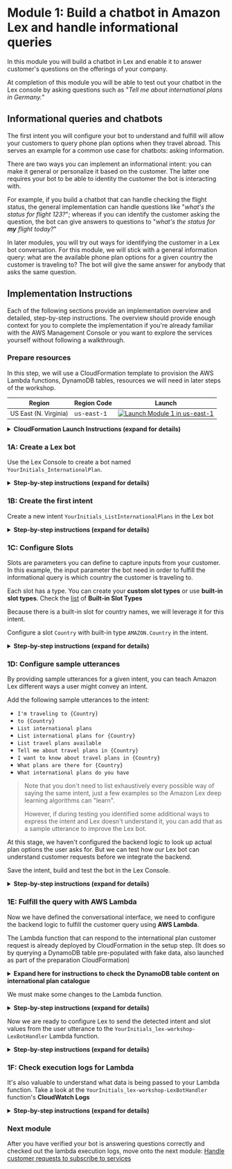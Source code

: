 # Module 1: Build a chatbot in Amazon Lex and handle informational queries

In this module you will build a chatbot in Lex and enable it to answer customer's questions on the offerings of your company. 

At completion of this module you will be able to test out your chatbot in the Lex console by asking questions such as "*Tell me about international plans in Germany.*"

##  Informational queries and chatbots
The first intent you will configure your bot to understand and fulfill will allow your customers to query phone plan options when they travel abroad. This serves an example for a common use case for chatbots: asking information. 

There are two ways you can implement an informational intent: you can make it general or personalize it based on the customer. The latter one requires your bot to be able to identity the customer the bot is interacting with. 

For example, if you build a chatbot that can handle checking the flight status, the general implementation can handle questions like "*what's the status for flight 123?*"; whereas if you can identify the customer asking the question, the bot can give answers to questions to "*what's the status for* ***my*** *flight today?*"

In later modules, you will try out ways for identifying the customer in a Lex bot conversation. For this module, we will stick with a general information query: what are the available phone plan options for a given country the customer is traveling to? The bot will give the same answer for anybody that asks the same question. 



## Implementation Instructions

Each of the following sections provide an implementation overview and detailed, step-by-step instructions. The overview should provide enough context for you to complete the implementation if you're already familiar with the AWS Management Console or you want to explore the services yourself without following a walkthrough.

### Prepare resources 

In this step, we will use a CloudFormation template to provision the AWS Lambda functions, DynamoDB tables, resources we will need in later steps of the workshop.

Region| Region Code | Launch
------|------|-------
US East (N. Virginia) |   <span style="font-family:'Courier';">us-east-1</span> | [![Launch Module 1 in us-east-1](http://docs.aws.amazon.com/AWSCloudFormation/latest/UserGuide/images/cloudformation-launch-stack-button.png)](https://console.aws.amazon.com/cloudformation/home?region=us-east-1#/stacks/new?stackName=lex-workshop&templateURL=https://s3.amazonaws.com/lex-customerservice-workshop/setup-node8.yaml)


<details>
<summary><strong>CloudFormation Launch Instructions (expand for details)</strong></summary><p>

1. Click the **Launch Stack** link above.

1. Click **Next** on the Select Template page.  

1. On the Specify Details page, add your initials to the name of the stack `YourInitials_lex-workshop` and click **Next**. 

1. On the Options page, leave all the defaults and click **Next**.

1. On the Review page, check the boxes to acknowledge that CloudFormation will create IAM resources.

	<img src="images/cloudformation-changeset.png" alt="" width="120%">

1. Click **Create Change Set**.

	> Note the CloudFormation template we've provided is written using [AWS SAM](https://github.com/awslabs/serverless-application-model/blob/master/versions/2016-10-31.md) (AWS Serverless Application Model). SAM simplifies how to define functions, APIs, etc. for serverless applications, as well as some features for these services like environment variables. When deploying SAM templates in CloudFormation template, a transform step is required to convert the SAM template into standard CloudFormation, thus you must click the **Create Change Set** button to make the transform happen.

1. Wait for the change set to finish computing changes and click **Execute**

1. Let the CloudFormation launch resources in the background, you don't need to wait for it to finish before proceeding to the next step. 



</p></details>


### 1A: Create a Lex bot

Use the Lex Console to create a bot named `YourInitials_InternationalPlan`. 

<details>
<summary><strong>Step-by-step instructions (expand for details)</strong></summary><p>

1. Go to the Lex [Console](https://console.aws.amazon.com/lex/home?region=us-east-1). 

1.  If it's your first time creating Lex chatbots, click **Get Started**.
	
	If you have created Lex bots before, click **Create** under the **Bots** tab. 
	
1. Pick **Custom bot (create your own).**

1. Fill in the form:

	For **Bot name**, use `YourInitials_InternationalPlan`
	
	For **Output voice**, pick `Joanna`
	
	For **Session timeout**, use 10 minutes 
	
	> This is how long your session context will be maintained so your user don't have to verify their identity again if they are interacting with the same bot and device in that time period. 

	For **COPPA**, pick `No`.
	
1. Click **Create**
</details>

### 1B: Create the first intent

Create a new intent `YourInitials_ListInternationalPlans` in the Lex bot

<details>
<summary><strong>Step-by-step instructions (expand for details)</strong></summary><p>

1. In the `YourInitials_InternationalPlan` Lex bot you just created, click **+Create Intent**

1. Pick **Create new intent**

1. Give the intent a name, `YourInitials_ListInternationalPlans`, then click **Add**

</details>

### 1C: Configure Slots

Slots are parameters you can define to capture inputs from your customer. In this example, the input parameter the bot need in order to fulfill the informational query is which country the customer is traveling to. 

Each slot has a type. You can create your **custom slot types** or use **built-in slot types**. Check the [list](http://docs.aws.amazon.com/lex/latest/dg/howitworks-builtins-slots.html) of **Built-in Slot Types**
 
Because there is a built-in slot for country names, we will leverage it for this intent. 

Configure a slot `Country` with built-in type `AMAZON.Country` in the intent. 
 
<details>
<summary><strong>Step-by-step instructions (expand for details)</strong></summary><p>

1. In the **Slots** section of the `YourInitials_ListInternationalPlans` intent, fill in `Country` for the slot **Name**

1. Select `AMAZON.Country` for **Slot type**

1. For **Prompt**, put in `Which country are you traveling to?`

1. Click the (+) sign to add the slot 
 
	![screenshot for after configuring slot](images/slot-config.png)

</details>

### 1D: Configure sample utterances

By providing sample utterances for a given intent, you can teach Amazon Lex different ways a user might convey an intent. 

Add the following sample utterances to the intent:

* `I'm traveling to ​{Country}​`
* `to ​{Country}​`
* `List international plans`
* `List international plans for {Country}`
* `List travel plans available`
* `Tell me about travel plans in ​{Country}​`
* `I want to know about travel plans in ​{Country}​`
* `What plans are there for ​{Country}​`
* `What international plans do you have`

> Note that you don't need to list exhaustively every possible way of saying the same intent, just a few examples so the Amazon Lex deep learning algorithms can "learn".
> 
> However, if during testing you identified some additional ways to express the intent and Lex doesn't understand it, you can add that as a sample utterance to improve the Lex bot.

At this stage, we haven't configured the backend logic to look up actual plan options the user asks for. But we can test how our Lex bot can understand customer requests before we integrate the backend. 

Save the intent, build and test the bot in the Lex Console.  


<details>
<summary><strong>Step-by-step instructions (expand for details)</strong></summary><p>

1. Click **Save Intent** to save the intent configuration

1. Click **Build** at the top right of the page to build the bot 
 
1. Once the build completes, use the **Test Bot** window to test different ways customer may ask about international plans for the countries they are traveling to. Verify that the bot is able to detect the intent. 

	In the below example, the user utterance contains the slot value, which Lex was able to detect: 

	<img src="images/test-utterance-including-slot.png" alt="" width="50%">

	In this below example, the user didn't tell the country he/she is inquiring about, Lex will use the **prompt** we configured for this slot to get this info from the user: 
	
	<img src="images/test-utterance-with-slot-solicitation.png" alt="" width="50%">
	
</details>


### 1E: Fulfill the query with AWS Lambda

Now we have defined the conversational interface, we need to configure the backend logic to fulfill the customer query using **AWS Lambda**. 

The Lambda function that can respond to the international plan customer request is already deployed by CloudFormation in the setup step. (It does so by querying a DynamoDB table pre-populated with fake data, also launched as part of the preparation CloudFormation)

<details>
<summary><strong>Expand here for instructions to check the DynamoDB table content on international plan catalogue</strong></summary><p>

1. Go to the [DynamoDB console](https://console.aws.amazon.com/dynamodb/home)

1. Select the table name starting with `YourInitials_lex-workshop-TravelPlanCatalog`

	<img src="images/plan-catalog-table.png" alt="ddb plan catalogue table" width="100%">

1. You should see a list of pre-populated fake international plans. (Additional columns such as price per text are provided so you can use them to extend the bot. e.g. add a `GetPlanDetails` intent)

	<img src="images/plan-catalog-details.png" alt="configure the pin slot" width="100%">

</details>

We must make some changes to the Lambda function.

<details>
<summary><strong>Step-by-step instructions (expand for details)</strong></summary><p>

1. Go to the Lambda [console](https://console.aws.amazon.com/lambda/home)

1. Find the `YourInitials_lex-workshop-LexBotHandler` function and click on it

1. Go to the Node.js code section, find and add your initials to `applyPlanIntentName`, `verifyIdentityIntentName`, and `listPlanIntentName` variables.

	<img src="images/change-intent-names.png" alt="change intents name" width="100%">

1. Save the function by clicking **Save**

</details>

Now we are ready to configure Lex to send the detected intent and slot values from the user utterance to the `YourInitials_lex-workshop-LexBotHandler` Lambda function.

<details>
<summary><strong>Step-by-step instructions (expand for details)</strong></summary><p>

1. In the **Fulfillment** section of the intent, choose **AWS Lambda function** and use the selector to pick the `YourInitials_lex-workshop-LexBotHandler` function
	
	<img src="images/pick-lambda.png" alt="" width="90%">

	> There are a handful of other Lambda functions the CloudFormation template created and that they all begin with `YourInitials_lex-workshop`, so be sure to select the right one.

1. Click **OK** to give Lex permission to invoke the Lambda function.
	![alt text](images/confirm-lambda-permission.png)

1. Save the intent by clicking **Save intent**

1. Build the bot again by clicking **Build**

1. Test the bot 

	<img src="images/after-lambda-integration.png" width="50%">

	> The plan data is randomly generated and loaded into a dynamoDB table by the CloudFormation. It might not always make economic sense. 

1. Feel free to test the voice interaction in the Console as well. 

</details>


### 1F: Check execution logs for Lambda


It's also valuable to understand what data is being passed to your Lambda function. Take a look at the `YourInitials_lex-workshop-LexBotHandler` function's **CloudWatch Logs** 

<details>
<summary><strong>Step-by-step instructions (expand for details)</strong></summary><p>

1. Go to the Lambda [console](https://console.aws.amazon.com/lambda/home)

1. Find the `YourInitials_lex-workshop-LexBotHandler` function and click on it

1. Go to the **Monitoring** tab

1. Click **View logs in CloudWatch**

1. Click on the latest log stream 

1. Find the log line that logs the input into the lambda function:

	![lambda screenshot](images/lambda-cwl.png)
	
1. Observe the fields being passed from Lex to Lambda: `userId`, `bot`, `inputTranscript`, name of the intent, and slots identified. See documentation [here](http://docs.aws.amazon.com/lex/latest/dg/lambda-input-response-format.html) on detailed explanation of all available fields.

	> A note on the `userId` field: 
	>
	> Think of it as a session identifier used to distinguish conversations or threads. If you are building integration using Lex's API directly, see documentation [here](http://docs.aws.amazon.com/lex/latest/dg/API_runtime_PostText.html#API_runtime_PostText_RequestParameters) on deciding what value to use for the user ID field.
	> For natively supported messaging platforms, the userID is filled for you by the integration (e.g. the user's phone number is used as `userId` in the case of Twilio SMS.)
	
</details>

### Next module


After you have verified your bot is answering questions correctly and checked out the lambda execution logs, move onto the next module: [Handle customer requests to subscribe to services](../02_LexBotSubscribeService)

